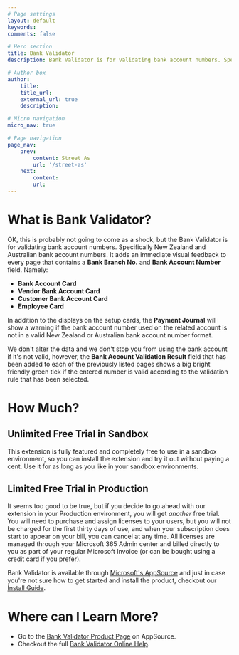 ```yaml
---
# Page settings
layout: default
keywords:
comments: false

# Hero section
title: Bank Validator
description: Bank Validator is for validating bank account numbers. Specifically New Zealand and Australian bank account numbers.

# Author box
author:
    title:
    title_url:
    external_url: true
    description:

# Micro navigation
micro_nav: true

# Page navigation
page_nav:
    prev:
        content: Street As
        url: '/street-as'
    next:
        content: 
        url:
---
```


# What is Bank Validator?

OK, this is probably not going to come as a shock, but the Bank Validator is for validating bank account numbers. Specifically New Zealand and Australian bank account numbers. It adds an immediate visual feedback to every page that contains a **Bank Branch No.** and **Bank Account Number** field. Namely:

- **Bank Account Card**
- **Vendor Bank Account Card**
- **Customer Bank Account Card**
- **Employee Card**

In addition to the displays on the setup cards, the **Payment Journal** will show a warning if the bank account number used on the related account is not in a valid New Zealand or Australian bank account number format.

We don't alter the data and we don't stop you from using the bank account if it's not valid, however, the **Bank Account Validation Result** field that has been added to each of the previously listed pages shows a big bright friendly green tick if the entered number is valid according to the validation rule that has been selected.

# How Much?

## Unlimited Free Trial in Sandbox

This extension is fully featured and completely free to use in a sandbox environment, so you can install the extension and try it out without paying a cent. Use it for as long as you like in your sandbox environments.

## Limited Free Trial in Production

It seems too good to be true, but if you decide to go ahead with our extension in your Production environment, you will get *another* free trial. You will need to purchase and assign licenses to your users, but you will not be charged for the first thirty days of use, and when your subscription does start to appear on your bill, you can cancel at any time. All licenses are managed through your Microsoft 365 Admin center and billed directly to you as part of your regular Microsoft Invoice (or can be bought using a credit card if you prefer).

Bank Validator is available through [Microsoft's AppSource](https://appsource.microsoft.com/en-us/product/dynamics-365-business-central/PUBID.bcappslimited1693858041247%7CAID.bank-validator%7CPAPPID.fa1777cb-c986-48cb-8ba4-614e101a63b6?tab=Overview) and just in case you're not sure how to get started and install the product, checkout our [Install Guide](/BankValidator/install-guide).

# Where can I Learn More?

- Go to the [Bank Validator Product Page](https://appsource.microsoft.com/en-us/product/dynamics-365-business-central/PUBID.bcappslimited1693858041247%7CAID.bank-validator%7CPAPPID.fa1777cb-c986-48cb-8ba4-614e101a63b6?tab=Overview) on AppSource.
- Checkout the full [Bank Validator Online Help](https://docs.bcapps.co/BankValidator).
